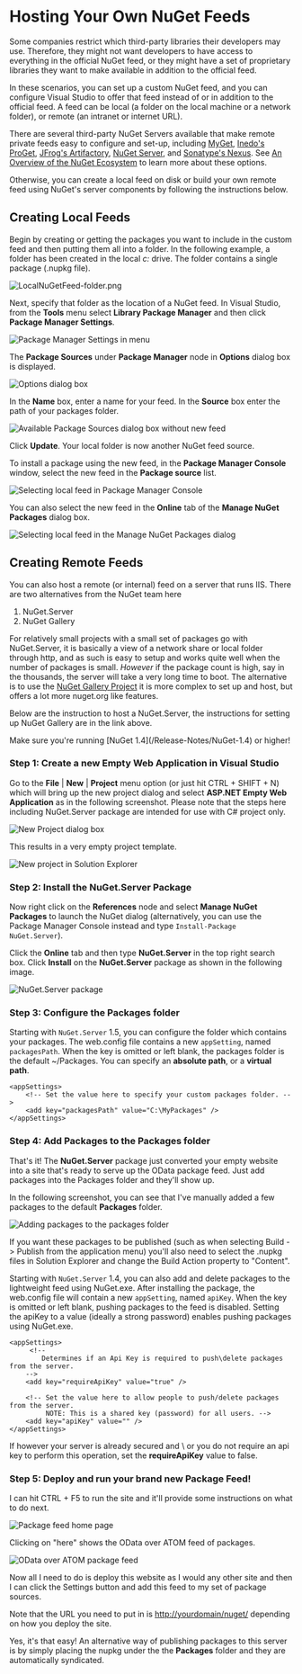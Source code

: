# Hosting Your Own NuGet Feeds

Some companies restrict which third-party libraries their developers may use.
Therefore, they might not want developers to have access to everything in the official
NuGet feed, or they might have a set of proprietary libraries they want to make available
in addition to the official feed.

In these scenarios, you can set up a custom NuGet feed, and you can configure
Visual Studio to offer that feed instead of or in addition to the official feed.
A feed can be local (a folder on the local machine or a network folder), or remote
(an intranet or internet URL).

There are several third-party NuGet Servers available that make remote private feeds easy
to configure and set-up, including [MyGet](http://myget.org), 
[Inedo's ProGet](http://inedo.com/proget), 
[JFrog's Artifactory](http://www.jfrog.com/home/v_artifactorypro_overview),
[NuGet Server](http://nugetserver.net/), and 
[Sonatype's Nexus](http://www.sonatype.org/nexus/). See
[An Overview of the NuGet Ecosystem](/Contribute/Ecosystem) to learn more about these 
options. 

Otherwise, you can create a local feed on disk or build your own remote feed using NuGet's 
server components by following the instructions below.


## Creating Local Feeds

Begin by creating or getting the packages you want to include in the custom feed
and then putting them all into a folder. In the following example, a folder has
been created in the local *c:* drive.
The folder contains a single package (.nupkg file).

![LocalNuGetFeed-folder.png](/images/create/LocalNuGetFeed-folder.png)

Next, specify that folder as the location of a NuGet feed. In Visual Studio,
from the **Tools** menu select **Library Package Manager** and then click
**Package Manager Settings**.

![Package Manager Settings in menu](/images/create/Package-Manager-Settings-in-menu.png)

The **Package Sources** under **Package Manager** node in **Options** dialog box is displayed.

![Options dialog box](/images/create/Package-Sources.png)

In the **Name** box, enter a name for your feed.
In the **Source** box enter the path of your packages folder.

![Available Package Sources dialog box without new feed](/images/create/Package-Sources-With-Custom-Feed.png)

Click **Update**. Your local folder is now another NuGet feed source.

To install a package using the new feed, in the **Package Manager Console** window,
select the new feed in the **Package source** list.

![Selecting local feed in Package Manager Console](/images/create/Selecting-local-feed-in-Package-Manager-Console.png)

You can also select the new feed in the **Online** tab of the
**Manage NuGet Packages** dialog box.

![Selecting local feed in the Manage NuGet Packages dialog](/images/create/Selecting-local-feed-in-Add-Library-Package-Reference.png)

## Creating Remote Feeds

You can also host a remote (or internal) feed on a server that runs IIS. There are two alternatives from the NuGet team here
1. NuGet.Server
2. NuGet Gallery

For relatively small projects with a small set of packages go with NuGet.Server, it is basically a view of a network share or local folder through http, and as such is easy to setup and works quite well when the number of packages is small. _However_ if the package count is high, say in the thousands, the server will take a very long time to boot. The alternative is to use the [NuGet Gallery Project](https://github.com/NuGet/NuGetGallery/wiki/Hosting-the-NuGet-Gallery-Locally-in-IIS) it is more complex to set up and host, but offers a lot more nuget.org like features.

Below are the instruction to host a NuGet.Server, the instructions for setting up NuGet Gallery are in the link above.

<p class="caution">Make sure you're running [NuGet 1.4](/Release-Notes/NuGet-1.4) or higher!</p>

### Step 1: Create a new Empty Web Application in Visual Studio

Go to the **File** | **New** | **Project** menu option (or just hit CTRL + SHIFT + N)
which will bring up the new project dialog and
select **ASP.NET Empty Web Application** as in the following screenshot. Please note that the steps here including NuGet.Server package are intended for use with C# project only.

![New Project dialog box](/images/create/New-Project-dialog-box.png)

This results in a very empty project template.

![New project in Solution Explorer](/images/create/New-project-in-Solution-Explorer.png)

### Step 2: Install the NuGet.Server Package

Now right click on the **References** node and select **Manage NuGet Packages** to launch
the NuGet dialog (alternatively, you can use the Package Manager Console instead and
type `Install-Package NuGet.Server`).

Click the **Online** tab and then type **NuGet.Server** in the top right search box.
Click **Install** on the **NuGet.Server** package as shown in the following image.

![NuGet.Server package](/images/create/NuGet.Server-package.png)

### Step 3: Configure the Packages folder

Starting with `NuGet.Server` 1.5, you can configure the folder which contains your packages. The web.config file contains a new `appSetting`, named `packagesPath`. When the key is omitted or left blank, the packages folder is the default ~/Packages. You can specify an **absolute path**, or a **virtual path**.

    <appSettings>
        <!-- Set the value here to specify your custom packages folder. -->
        <add key="packagesPath" value="C:\MyPackages" />
    </appSettings>


### Step 4: Add Packages to the Packages folder

That's it! The **NuGet.Server** package just converted your empty website into a site
that's ready to serve up the OData package feed.
Just add packages into the Packages folder and they'll show up.

In the following screenshot, you can see that I've manually added a few packages to the default **Packages**
folder.  

![Adding packages to the packages folder](/images/create/Adding-packages-to-the-packages-folder.png)

<p class="info">If you want these packages to be published (such as when selecting Build -> Publish from
the application menu) you'll also need to select the .nupkg files in Solution Explorer
and change the Build Action property to "Content".</p>

Starting with `NuGet.Server` 1.4, you can also add and delete packages to the lightweight feed using 
NuGet.exe. After installing the package, the web.config file will contain a new `appSetting`, named 
`apiKey`. When the key is omitted or left blank, pushing packages to the feed is disabled. Setting the 
apiKey to a value (ideally a strong password) enables pushing packages using NuGet.exe.

    <appSettings>
         <!--
            Determines if an Api Key is required to push\delete packages from the server. 
        -->
        <add key="requireApiKey" value="true" />

        <!-- Set the value here to allow people to push/delete packages from the server.
             NOTE: This is a shared key (password) for all users. -->
        <add key="apiKey" value="" />
    </appSettings>

If however your server is already secured and \ or you do not require an api key to perform this operation, 
set the **requireApiKey** value to false.

### Step 5: Deploy and run your brand new Package Feed!

I can hit CTRL + F5 to run the site and it'll provide some instructions on what to do next.

![Package feed home page](/images/create/Package-feed-home-page.png)

Clicking on "here" shows the OData over ATOM feed of packages.

![OData over ATOM package feed](/images/create/OData-over-ATOM-package-feed.png)

Now all I need to do is deploy this website as I would any other site and then
I can click the Settings button and add this feed to my set of package sources.

Note that the URL you need to put in is <a href="http://yourdomain/nuget/">http://yourdomain/nuget/</a> depending on how you deploy the site.

Yes, it's that easy! An alternative way of publishing packages to this server is by simply placing the nupkg under the 
the **Packages** folder and they are automatically syndicated.
